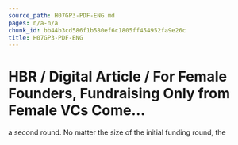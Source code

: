 ```yaml
---
source_path: H07GP3-PDF-ENG.md
pages: n/a-n/a
chunk_id: bb44b3cd586f1b580ef6c1805ff454952fa9e26c
title: H07GP3-PDF-ENG
---
```

# HBR / Digital Article / For Female Founders, Fundraising Only from Female VCs Come…

a second round. No matter the size of the initial funding round, the
